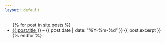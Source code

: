 ```yaml
---
layout: default
---
```

<ul>
  {% for post in site.posts %}
    <li>
      <a href="{{ post.url | absolute_url }}">{{ post.title }}</a> – {{ post.date | date: "%Y-%m-%d" }}
      {{ post.excerpt }}
    </li>
  {% endfor %}
</ul>
